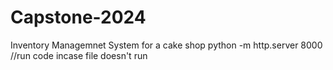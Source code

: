 # Capstone-2024
Inventory Managemnet System for a cake shop
python -m http.server 8000 //run code incase file doesn't run
